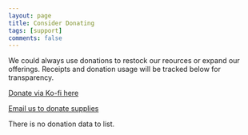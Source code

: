 ```yaml
---
layout: page
title: Consider Donating
tags: [support]
comments: false
---
```


We could always use donations to restock our reources or expand our offerings. Receipts and donation usage will be tracked below for transparency.

[Donate via Ko-fi here](https://ko-fi.com/greenvillescmaskbloc)

[Email us to donate supplies](mailto:greenvillescmaskbloc@proton.me)

There is no donation data to list.


